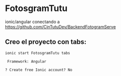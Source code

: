 # FotosgramTutu
ionic/angular conectando a https://github.com/CinTutuDev/BackendFotogramServe

## Creo el proyecto con tabs:

```
ionic start FotosgramTutu tabs
```
```
 Framework: Angular
 ```
 ```
 ? Create free Ionic account? No
 ```
